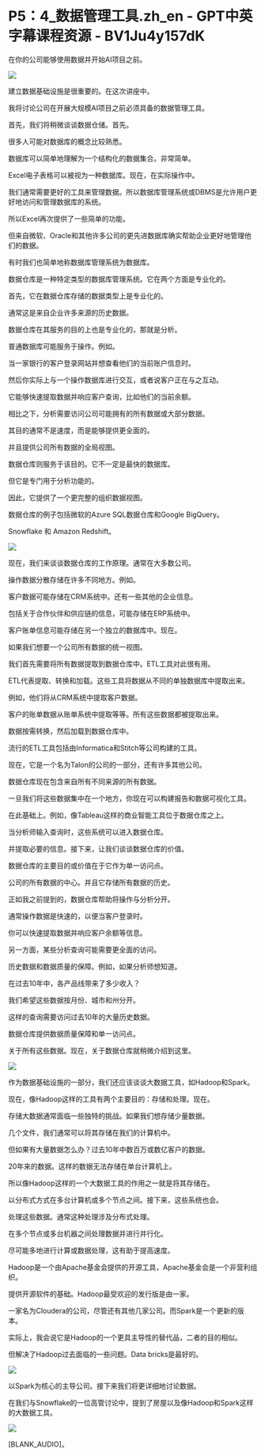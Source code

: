# P5：4_数据管理工具.zh_en - GPT中英字幕课程资源 - BV1Ju4y157dK

在你的公司能够使用数据并开始AI项目之前。

![](img/27a8442baaf6c290c4e1ab338a395fd4_1.png)

建立数据基础设施是很重要的。在这次讲座中。

我将讨论公司在开展大规模AI项目之前必须具备的数据管理工具。

首先，我们将稍微谈谈数据仓储。首先。

很多人可能对数据库的概念比较熟悉。

数据库可以简单地理解为一个结构化的数据集合。非常简单。

Excel电子表格可以被视为一种数据库。现在，在实际操作中。

我们通常需要更好的工具来管理数据。所以数据库管理系统或DBMS是允许用户更好地访问和管理数据库的系统。

所以Excel再次提供了一些简单的功能。

但来自微软、Oracle和其他许多公司的更先进数据库确实帮助企业更好地管理他们的数据。

有时我们也简单地称数据库管理系统为数据库。

数据仓库是一种特定类型的数据库管理系统。它在两个方面是专业化的。

首先，它在数据仓库存储的数据类型上是专业化的。

通常这是来自企业许多来源的历史数据。

数据仓库在其服务的目的上也是专业化的，那就是分析。

普通数据库可能服务于操作。例如。

当一家银行的客户登录网站并想查看他们的当前账户信息时。

然后你实际上与一个操作数据库进行交互，或者说客户正在与之互动。

它能够快速提取数据并响应客户查询，比如他们的当前余额。

相比之下，分析需要访问公司可能拥有的所有数据或大部分数据。

其目的通常不是速度，而是能够提供更全面的。

并且提供公司所有数据的全局视图。

数据仓库则服务于该目的。它不一定是最快的数据库。

但它是专门用于分析功能的。

因此，它提供了一个更完整的组织数据视图。

数据仓库的例子包括微软的Azure SQL数据仓库和Google BigQuery。

Snowflake 和 Amazon Redshift。

![](img/27a8442baaf6c290c4e1ab338a395fd4_3.png)

现在，我们来谈谈数据仓库的工作原理。通常在大多数公司。

操作数据分散存储在许多不同地方。例如。

客户数据可能存储在CRM系统中。还有一些其他的企业信息。

包括关于合作伙伴和供应链的信息，可能存储在ERP系统中。

客户账单信息可能存储在另一个独立的数据库中。现在。

如果我们想要一个公司所有数据的统一视图。

我们首先需要将所有数据提取到数据仓库中。ETL工具对此很有用。

ETL代表提取、转换和加载。这些工具将数据从不同的单独数据库中提取出来。

例如，他们将从CRM系统中提取客户数据。

客户的账单数据从账单系统中提取等等。所有这些数据都被提取出来。

数据按需转换，然后加载到数据仓库中。

流行的ETL工具包括由Informatica和Stitch等公司构建的工具。

现在，它是一个名为Talon的公司的一部分，还有许多其他公司。

数据仓库现在包含来自所有不同来源的所有数据。

一旦我们将这些数据集中在一个地方，你现在可以构建报告和数据可视化工具。

在此基础上。例如，像Tableau这样的商业智能工具位于数据仓库之上。

当分析师输入查询时，这些系统可以进入数据仓库。

并提取必要的信息。接下来，让我们谈谈数据仓库的价值。

数据仓库的主要目的或价值在于它作为单一访问点。

公司的所有数据的中心。并且它存储所有数据的历史。

正如我之前提到的，数据仓库帮助将操作与分析分开。

通常操作数据是快速的，以便当客户登录时。

你可以快速提取数据并响应客户余额等信息。

另一方面，某些分析查询可能需要更全面的访问。

历史数据和数据质量的保障。例如，如果分析师想知道。

在过去10年中，各产品线带来了多少收入？

我们希望这些数据按月份、城市和州分开。

这样的查询需要访问过去10年的大量历史数据。

数据仓库提供数据质量保障和单一访问点。

关于所有这些数据。现在，关于数据仓库就稍微介绍到这里。

![](img/27a8442baaf6c290c4e1ab338a395fd4_5.png)

作为数据基础设施的一部分，我们还应该谈谈大数据工具，如Hadoop和Spark。

现在，像Hadoop这样的工具有两个主要目的：存储和处理。现在。

存储大数据通常面临一些独特的挑战。如果我们想存储少量数据。

几个文件，我们通常可以将其存储在我们的计算机中。

但如果有大量数据怎么办？过去10年中数百万或数亿客户的数据。

20年来的数据。这样的数据无法存储在单台计算机上。

所以像Hadoop这样的一个大数据工具的作用之一就是将其存储在。

以分布式方式在多台计算机或多个节点之间。接下来，这些系统也会。

处理这些数据。通常这种处理涉及分布式处理。

在多个节点或多台机器之间处理数据并进行并行化。

尽可能多地进行计算或数据处理，这有助于提高速度。

Hadoop是一个由Apache基金会提供的开源工具，Apache基金会是一个非营利组织。

提供开源软件的基础。Hadoop最受欢迎的发行版是由一家。

一家名为Cloudera的公司，尽管还有其他几家公司。而Spark是一个更新的版本。

实际上，我会说它是Hadoop的一个更具主导性的替代品，二者的目的相似。

但解决了Hadoop过去面临的一些问题。Data bricks是最好的。

![](img/27a8442baaf6c290c4e1ab338a395fd4_7.png)

以Spark为核心的主导公司。接下来我们将更详细地讨论数据。

在我们与Snowflake的一位高管讨论中，提到了房屋以及像Hadoop和Spark这样的大数据工具。

![](img/27a8442baaf6c290c4e1ab338a395fd4_9.png)

[BLANK_AUDIO]。
